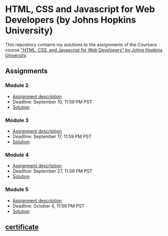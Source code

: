 # HTML, CSS and Javascript for Web Developers (by Johns Hopkins University)

This repository contains my solutions to the assignments of the Coursera course
["HTML, CSS, and Javascript for Web Developers" by Johns Hopkins University](https://www.coursera.org/learn/html-css-javascript-for-web-developers).

## Assignments

### Module 2
* [Assignment description](Assignment/Module_2/assignment2_description/Assignment-2.md)
* Deadline: September 10, 11:59 PM PST
* [Solution](https://nikesh0025.github.io/HTML-CSS-JS-Course/Assignment/Module_2/)

### Module 3
* [Assignment description](Assignment/Module_3/assignment3_description/Assignment-3.md)
* Deadline: September 17, 11:59 PM PST
* [Solution](https://nikesh0025.github.io/HTML-CSS-JS-Course/Assignment/Module_3/)

### Module 4
* [Assignment description](Assignment/module_4/assignment4_description/Assignment-4.md)
* Deadline: September 27, 11:59 PM PST
* [Solution](https://nikesh0025.github.io/HTML-CSS-JS-Course/Assignment/module_4/)

### Module 5
* [Assignment description](Module_5/assignment5_description/Assignment-5.md)
* Deadline: October 4, 11:59 PM PST
* [Solution](https://nikesh0025.github.io/HTML-CSS-JS-Course/Module_5/)

## [certificate](https://coursera.org/share/accf40e8e9aad4e4e3af095d7ed80c38)
